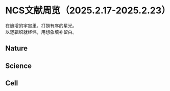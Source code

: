 # NCS文献周览（2025.2.17-2025.2.23）
在熵增的宇宙里，打捞有序的星光。    
以逻辑织就经纬，用想象填补留白。  

## Nature


## Science


## Cell


